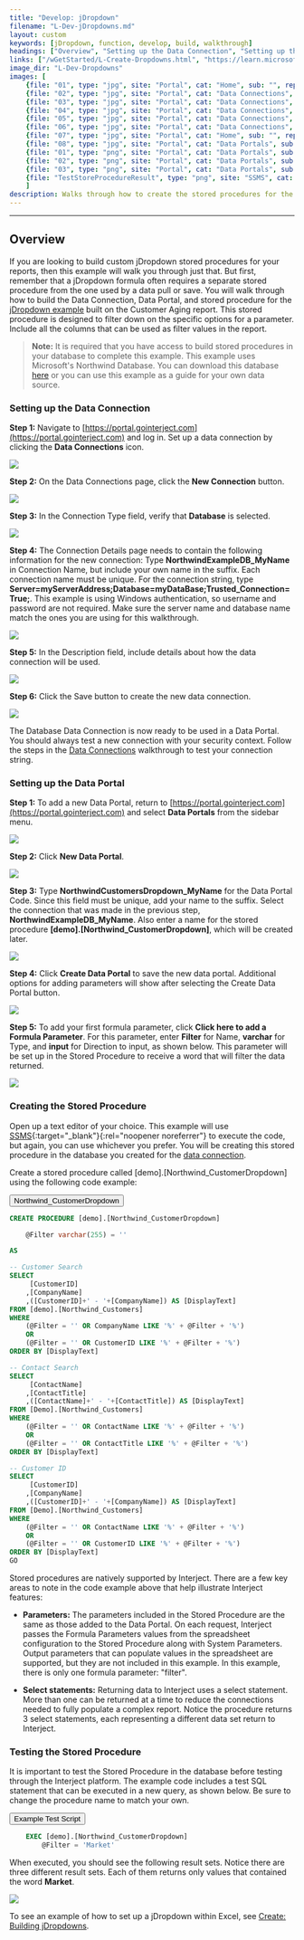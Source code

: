 ```yaml
---
title: "Develop: jDropdown"
filename: "L-Dev-jDropdowns.md"
layout: custom
keywords: [jDropdown, function, develop, build, walkthrough]
headings: ["Overview", "Setting up the Data Connection", "Setting up the Data Portal", "Creating the Stored Procedure", "Testing the Stored Procedure"]
links: ["/wGetStarted/L-Create-Dropdowns.html", "https://learn.microsoft.com/en-us/dotnet/framework/data/adonet/sql/linq/downloading-sample-databases", "https://portal.gointerject.com", "/wPortal/L-Database-Connection.html#testing-the-connection-string-from-within-excel", "https://portal.gointerject.com", "https://docs.microsoft.com/en-us/sql/ssms/download-sql-server-management-studio-ssms?view=sql-server-2017", "#setting-up-the-data-connection", "/wGetStarted/L-Create-Dropdowns.html"]
image_dir: "L-Dev-Dropdowns"
images: [
	{file: "01", type: "jpg", site: "Portal", cat: "Home", sub: "", report: "", ribbon: "", config: ""}, 
	{file: "02", type: "jpg", site: "Portal", cat: "Data Connections", sub: "", report: "", ribbon: "", config: ""}, 
	{file: "03", type: "jpg", site: "Portal", cat: "Data Connections", sub: "Details", report: "", ribbon: "", config: ""}, 
	{file: "04", type: "jpg", site: "Portal", cat: "Data Connections", sub: "Details", report: "", ribbon: "", config: ""}, 
	{file: "05", type: "jpg", site: "Portal", cat: "Data Connections", sub: "Details", report: "", ribbon: "", config: ""}, 
	{file: "06", type: "jpg", site: "Portal", cat: "Data Connections", sub: "Details", report: "", ribbon: "", config: ""}, 
	{file: "07", type: "jpg", site: "Portal", cat: "Home", sub: "", report: "", ribbon: "", config: ""}, 
	{file: "08", type: "jpg", site: "Portal", cat: "Data Portals", sub: "", report: "", ribbon: "", config: ""}, 
	{file: "01", type: "png", site: "Portal", cat: "Data Portals", sub: "Details", report: "", ribbon: "", config: ""}, 
	{file: "02", type: "png", site: "Portal", cat: "Data Portals", sub: "Details", report: "", ribbon: "", config: ""}, 
	{file: "03", type: "png", site: "Portal", cat: "Data Portals", sub: "Details", report: "", ribbon: "", config: ""}, 
	{file: "TestStoreProcedureResult", type: "png", site: "SSMS", cat: "Code", sub: "", report: "", ribbon: "", config: ""}
	]
description: Walks through how to create the stored procedures for the jDropdowns built in the customer aging create report.
---
```

* * *

## Overview

 If you are looking to build custom jDropdown stored procedures for your reports, then this example will walk you through just that. But first, remember that a jDropdown formula often requires a separate stored procedure from the one used by a data pull or save. You will walk through how to build the Data Connection, Data Portal, and stored procedure for the [jDropdown example](/wGetStarted/L-Create-Dropdowns.html) built on the Customer Aging report. This stored procedure is designed to filter down on the specific options for a parameter. Include all the columns that can be used as filter values in the report.

<blockquote class=highlight_note>
<b>Note:</b> It is required that you have access to build stored procedures in your database to complete this example. This example uses Microsoft's Northwind Database. You can download this database <a href="https://learn.microsoft.com/en-us/dotnet/framework/data/adonet/sql/linq/downloading-sample-databases">here</a> or you can use this example as a guide for your own data source.
</blockquote>

### Setting up the Data Connection

**Step 1:** Navigate to [https://portal.gointerject.com](https://portal.gointerject.com) and log in. Set up a data connection by clicking the **Data Connections** icon.

![](/images/L-Dev-Dropdowns/01.jpg)
<br>

**Step 2:** On the Data Connections page, click the **New Connection** button.

![](/images/L-Dev-Dropdowns/02.jpg)
<br>

**Step 3:** In the Connection Type field, verify that **Database** is selected.

![](/images/L-Dev-Dropdowns/03.jpg)
<br>

**Step 4:** The Connection Details page needs to contain the following information for the new connection: Type **NorthwindExampleDB_MyName** in Connection Name, but include your own name in the suffix. Each connection name must be unique. For the connection string, type **Server=myServerAddress;Database=myDataBase;Trusted_Connection=True;**. This example is using Windows authentication, so username and password are not required. Make sure the server name and database name match the ones you are using for this walkthrough.

![](/images/L-Dev-Dropdowns/04.jpg)
<br>

**Step 5:** In the Description field, include details about how the data connection will be used.

![](/images/L-Dev-Dropdowns/05.jpg)
<br>

**Step 6:** Click the Save button to create the new data connection.

![](/images/L-Dev-Dropdowns/06.jpg)
<br>

The Database Data Connection is now ready to be used in a Data Portal. You should always test a new connection with your security context. Follow the steps in the [Data Connections](/wPortal/L-Database-Connection.html#testing-the-connection-string-from-within-excel) walkthrough to test your connection string.

### Setting up the Data Portal

**Step 1:** To add a new Data Portal, return to [https://portal.gointerject.com](https://portal.gointerject.com) and select **Data Portals** from the sidebar menu.

![](/images/L-Dev-Dropdowns/07.jpg)
<br>

**Step 2:** Click **New Data Portal**.

![](/images/L-Dev-Dropdowns/08.jpg)
<br>

**Step 3:** Type **NorthwindCustomersDropdown_MyName** for the Data Portal Code. Since this field must be unique, add your name to the suffix. Select the connection that was made in the previous step, **NorthwindExampleDB_MyName**. Also enter a name for the stored procedure **\[demo\].\[Northwind_CustomerDropdown\]**, which will be created later.

![](/images/L-Dev-Dropdowns/01.png)
<br>

**Step 4:** Click **Create Data Portal** to save the new data portal. Additional options for adding parameters will show after selecting the Create Data Portal button.

![](/images/L-Dev-Dropdowns/02.png)
<br>

**Step 5:** To add your first formula parameter, click **Click here to add a Formula Parameter**. For this parameter, enter **Filter** for Name, **varchar** for Type, and **input** for Direction to input, as shown below. This parameter will be set up in the Stored Procedure to receive a word that will filter the data returned.

![](/images/L-Dev-Dropdowns/03.png)
<br>

### Creating the Stored Procedure

Open up a text editor of your choice. This example will use [SSMS](https://docs.microsoft.com/en-us/sql/ssms/download-sql-server-management-studio-ssms?view=sql-server-2017){:target="_blank"}{:rel="noopener noreferrer"} to execute the code, but again, you can use whichever you prefer. You will be creating this stored procedure in the database you created for the [data connection](#setting-up-the-data-connection).

Create a stored procedure called [demo].[Northwind_CustomerDropdown] using the following code example:

<button class = "collapsible"> Northwind_CustomerDropdown </button>
<div markdown="1" class="panel">

```sql
CREATE PROCEDURE [demo].[Northwind_CustomerDropdown]

	@Filter varchar(255) = ''

AS

-- Customer Search
SELECT
	 [CustomerID]
	,[CompanyName]
	,([CustomerID]+' - '+[CompanyName]) AS [DisplayText]
FROM [demo].[Northwind_Customers]
WHERE
	(@Filter = '' OR CompanyName LIKE '%' + @Filter + '%')
	OR
	(@Filter = '' OR CustomerID LIKE '%' + @Filter + '%')
ORDER BY [DisplayText]

-- Contact Search
SELECT
	 [ContactName]	
	,[ContactTitle]
	,([ContactName]+' - '+[ContactTitle]) AS [DisplayText]
FROM [Demo].[Northwind_Customers]
WHERE
	(@Filter = '' OR ContactName LIKE '%' + @Filter + '%')
	OR
	(@Filter = '' OR ContactTitle LIKE '%' + @Filter + '%')
ORDER BY [DisplayText]

-- Customer ID
SELECT
	 [CustomerID]	
	,[CompanyName]
	,([CustomerID]+' - '+[CompanyName]) AS [DisplayText]
FROM [Demo].[Northwind_Customers]
WHERE
	(@Filter = '' OR ContactName LIKE '%' + @Filter + '%')
	OR
	(@Filter = '' OR CustomerID LIKE '%' + @Filter + '%')
ORDER BY [DisplayText]
GO
```

</div>

Stored procedures are natively supported by Interject. There are a few key areas to note in the code example above that help illustrate Interject features:

* **Parameters:** The parameters included in the Stored Procedure are the same as those added to the Data Portal. On each request, Interject passes the Formula Parameters values from the spreadsheet configuration to the Stored Procedure along with System Parameters. Output parameters that can populate values in the spreadsheet are supported, but they are not included in this example. In this example, there is only one formula parameter: "filter".

* **Select statements:** Returning data to Interject uses a select statement. More than one can be returned at a time to reduce the connections needed to fully populate a complex report. Notice the procedure returns 3 select statements, each representing a different data set return to Interject.

### Testing the Stored Procedure

It is important to test the Stored Procedure in the database before testing through the Interject platform. The example code includes a test SQL statement that can be executed in a new query, as shown below. Be sure to change the procedure name to match your own.

<button class="collapsible">Example Test Script</button>
<div markdown="1" class="panel">

```sql
	EXEC [demo].[Northwind_CustomerDropdown]
		@Filter = 'Market'
```

</div>

When executed, you should see the following result sets. Notice there are three different result sets. Each of them returns only values that contained the word **Market**.

![](/images/L-Dev-Dropdowns/TestStoreProcedureResult.png)
<br>

To see an example of how to set up a jDropdown within Excel, see [Create: Building jDropdowns](/wGetStarted/L-Create-Dropdowns.html).
